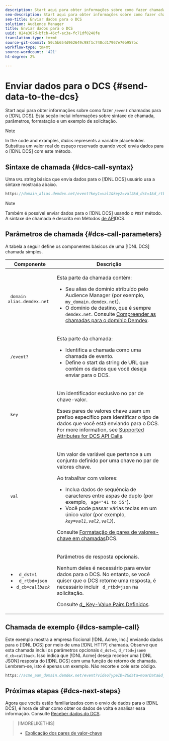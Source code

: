 ```yaml
---
description: Start aqui para obter informações sobre como fazer chamadas /evento para o DCS. Esta seção inclui informações sobre sintaxe de chamada, parâmetros, formatação e um exemplo de solicitação.
seo-description: Start aqui para obter informações sobre como fazer chamadas /evento para o DCS. Esta seção inclui informações sobre sintaxe de chamada, parâmetros, formatação e um exemplo de solicitação.
seo-title: Enviar dados para o DCS
solution: Audience Manager
title: Enviar dados para o DCS
uuid: 024e307d-bfcb-46cf-ac3a-fc71df0248fe
translation-type: tm+mt
source-git-commit: 50c5b654d962649c98f1c740cd17967e70b957bc
workflow-type: tm+mt
source-wordcount: '421'
ht-degree: 2%

---
```



# Enviar dados para o DCS {#send-data-to-the-dcs}

Start aqui para obter informações sobre como fazer `/event` chamadas para o [!DNL DCS]. Esta seção inclui informações sobre sintaxe de chamada, parâmetros, formatação e um exemplo de solicitação.

>[!NOTE]
>
>In the code and examples, *italics* represents a variable placeholder. Substitua um valor real do espaço reservado quando você envia dados para o [!DNL DCS] com este método.

## Sintaxe de chamada {#dcs-call-syntax}

Uma `URL` string básica que envia dados para o [!DNL DCS] usuário usa a sintaxe mostrada abaixo.

```js
https://domain_alias.demdex.net/event?key1=val1&key2=val2&d_dst=1&d_rtbd=json&d_cb=callback
```

>[!NOTE]
>
>Também é possível enviar dados para o [!DNL DCS] usando o `POST` método. A sintaxe de chamada é descrita em Métodos [de API](../../../api/dcs-intro/dcs-api-reference/dcs-api-methods.md)DCS.

## Parâmetros de chamada {#dcs-call-parameters}

A tabela a seguir define os componentes básicos de uma [!DNL DCS] chamada simples.

<table id="table_5F6A5B324EB848168543386516FBF384"> 
 <thead> 
  <tr> 
   <th colname="col1" class="entry"> Componente </th> 
   <th colname="col2" class="entry"> Descrição </th> 
  </tr> 
 </thead>
 <tbody> 
  <tr> 
   <td colname="col1"> <p> <code> domain alias.demdex.net</code> </p> </td> 
   <td colname="col2"> <p>Esta parte da chamada contém: </p> <p> 
     <ul id="ul_3EDA9C7BA6794D06BCB07A75A9BD2372"> 
      <li id="li_74624CA78D6F4536A8164AE1FA1DECB9">Seu alias de domínio atribuído pelo <span class="keyword"> Audience Manager</span> (por exemplo, <code> my_domain.demdex.net</code>). </li> 
      <li id="li_08ABE91CA247403AA480B3FB4BEF83BA">O domínio de destino, que é sempre <code> demdex.net</code>. Consulte <a href="../../../reference/demdex-calls.md">Compreender as chamadas para o domínio Demdex</a>. </li> 
     </ul> </p> </td> 
  </tr> 
  <tr> 
   <td colname="col1"> <p> <code> /event?</code> </p> </td> 
   <td colname="col2"> <p>Esta parte da chamada: </p> <p> 
     <ul id="ul_6332444A305A4F12A7CBE471CA508516"> 
      <li id="li_1C5C111B2B0E4621B3FC0C20D6516041">Identifica a chamada como uma chamada de evento. </li> 
      <li id="li_DBCE9B1C70604A629ECD7AC0A9052198">Define o start da string de URL que contém os dados que você deseja enviar para o <span class="wintitle"> DCS</span>. </li> 
     </ul> </p> </td> 
  </tr> 
  <tr> 
   <td colname="col1"> <p> <code> key</code> </p> </td> 
   <td colname="col2"> <p>Um identificador exclusivo no par de chave-valor. </p> <p>Esses pares de valores chave usam um prefixo específico para identificar o tipo de dados que você está enviando para o <span class="wintitle"> DCS</span>. For more information, see <a href="../../../api/dcs-intro/dcs-api-reference/dcs-keys.md"> Supported Attributes for DCS API Calls</a>. </p> </td> 
  </tr> 
  <tr> 
   <td colname="col1"> <p> <code> val</code> </p> </td> 
   <td colname="col2"> <p>Um valor de variável que pertence a um conjunto definido por uma chave no par de valores chave. </p> <p>Ao trabalhar com valores: </p> <p> 
     <ul id="ul_624DC78759F74AD8920220058E54E083"> 
      <li id="li_091E5B4820EC4A93B775433E428E74AB">Inclua dados de sequência de caracteres entre aspas de duplo (por exemplo, <code> age="41 to 55"</code>). </li> 
      <li id="li_C558E3BA6EE34413BBBB962D4CD0D10E">Você pode passar várias teclas em um único valor (por exemplo, <i><code>key</i>=<i>val1,val2,val3</i></code></i>). </li> 
     </ul> </p> <p>Consulte <a href="../../../api/dcs-intro/dcs-api-reference/dcs-key-format.md"> Formatação de pares de valores-chave em chamadas</a>DCS. </p> </td>
  </tr> 
  <tr> 
   <td colname="col1"> <p> 
     <ul id="ul_36E2C1A0538D4D2C94DFC1335720A524"> 
      <li id="li_8902EED431CE4F0189A94868FA52DB1F"> <code> d_dst=1</code> </li> 
      <li id="li_4B6B29499D444E31808DE0A9AA0442D0"> <code> d_rtbd=json</code> </li> 
      <li id="li_3430CD0438604B83BE6437E6EC480816"> <code>d_cb=<i>callback</i></code> </li>
     </ul> </p> </td> 
   <td colname="col2"> <p>Parâmetros de resposta opcionais. </p> <p> Nenhum deles é necessário para enviar dados para o <span class="wintitle"> DCS</span>. No entanto, se você quiser que o <span class="wintitle"> DCS</span> retorne uma resposta, é necessário incluir <code> d_rtbd=json</code> na solicitação. </p> <p>Consulte <a href="../../../api/dcs-intro/dcs-api-reference/dcs-keys.md#d-attributes"> d_ Key-Value Pairs Definidos</a>. </p> </td> 
  </tr>
 </tbody>
</table>

## Chamada de exemplo {#dcs-sample-call}

Este exemplo mostra a empresa ficcional [!DNL Acme, Inc.] enviando dados para o [!DNL DCS] por meio de uma [!DNL HTTP] chamada. Observe que esta chamada inclui os parâmetros opcionais `d_dst=1`, `d_rtbd=json`e `d_cb=callback`. Isso indica que [!DNL Acme] deseja receber uma [!DNL JSON] resposta do [!DNL DCS] com uma função de retorno de chamada. Lembrem-se, isto é apenas um exemplo. Não recorte e cole este código.

```js
https://acme_aam_domain.demdex.net/event?videoTypeID=2&data=moarData&d_dst=1&d_rtbd=json&d_cb=acme_callback
```

## Próximas etapas {#dcs-next-steps}

Agora que vocês estão familiarizados com o envio de dados para o [!DNL DCS], é hora de olhar como obter os dados de volta e analisar essa informação. Consulte [Receber dados do DCS](../../../api/dcs-intro/dcs-event-calls/dcs-url-receive.md).

>[!MORELIKETHIS]
>
>* [Explicação dos pares de valor-chave](../../../reference/key-value-pairs-explained.md)

